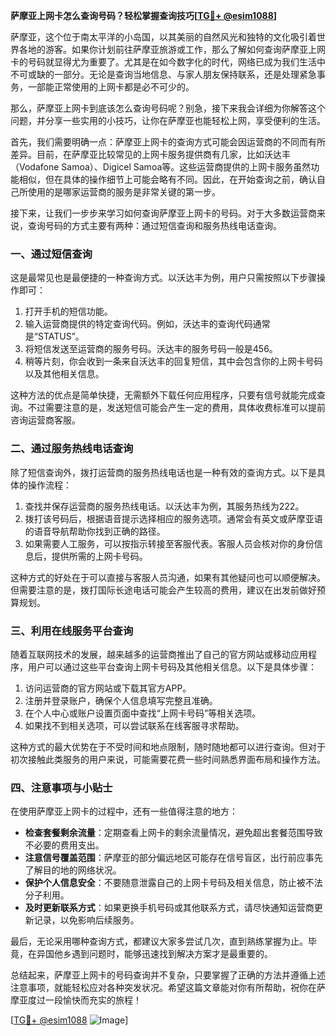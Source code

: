 **萨摩亚上网卡怎么查询号码？轻松掌握查询技巧[[TG💪+ @esim1088](https://t.me/s/esim1088)]**

萨摩亚，这个位于南太平洋的小岛国，以其美丽的自然风光和独特的文化吸引着世界各地的游客。如果你计划前往萨摩亚旅游或工作，那么了解如何查询萨摩亚上网卡的号码就显得尤为重要了。尤其是在如今数字化的时代，网络已成为我们生活中不可或缺的一部分。无论是查询当地信息、与家人朋友保持联系，还是处理紧急事务，一部能正常使用的上网卡都是必不可少的。

那么，萨摩亚上网卡到底该怎么查询号码呢？别急，接下来我会详细为你解答这个问题，并分享一些实用的小技巧，让你在萨摩亚也能轻松上网，享受便利的生活。

首先，我们需要明确一点：萨摩亚上网卡的查询方式可能会因运营商的不同而有所差异。目前，在萨摩亚比较常见的上网卡服务提供商有几家，比如沃达丰（Vodafone Samoa）、Digicel Samoa等。这些运营商提供的上网卡服务虽然功能相似，但在具体的操作细节上可能会略有不同。因此，在开始查询之前，确认自己所使用的是哪家运营商的服务是非常关键的第一步。

接下来，让我们一步步来学习如何查询萨摩亚上网卡的号码。对于大多数运营商来说，查询号码的方式主要有两种：通过短信查询和服务热线电话查询。

### 一、通过短信查询

这是最常见也是最便捷的一种查询方式。以沃达丰为例，用户只需按照以下步骤操作即可：

1. 打开手机的短信功能。
2. 输入运营商提供的特定查询代码。例如，沃达丰的查询代码通常是“STATUS”。
3. 将短信发送至运营商的服务号码。沃达丰的服务号码一般是456。
4. 稍等片刻，你会收到一条来自沃达丰的回复短信，其中会包含你的上网卡号码以及其他相关信息。

这种方法的优点是简单快捷，无需额外下载任何应用程序，只要有信号就能完成查询。不过需要注意的是，发送短信可能会产生一定的费用，具体收费标准可以提前咨询运营商客服。

### 二、通过服务热线电话查询

除了短信查询外，拨打运营商的服务热线电话也是一种有效的查询方式。以下是具体的操作流程：

1. 查找并保存运营商的服务热线电话。以沃达丰为例，其服务热线为222。
2. 拨打该号码后，根据语音提示选择相应的服务选项。通常会有英文或萨摩亚语的语音导航帮助你找到正确的路径。
3. 如果需要人工服务，可以按指示转接至客服代表。客服人员会核对你的身份信息后，提供所需的上网卡号码。

这种方式的好处在于可以直接与客服人员沟通，如果有其他疑问也可以顺便解决。但需要注意的是，拨打国际长途电话可能会产生较高的费用，建议在出发前做好预算规划。

### 三、利用在线服务平台查询

随着互联网技术的发展，越来越多的运营商推出了自己的官方网站或移动应用程序，用户可以通过这些平台查询上网卡号码及其他相关信息。以下是具体步骤：

1. 访问运营商的官方网站或下载其官方APP。
2. 注册并登录账户，确保个人信息填写完整且准确。
3. 在个人中心或账户设置页面中查找“上网卡号码”等相关选项。
4. 如果找不到相关选项，可以尝试联系在线客服寻求帮助。

这种方式的最大优势在于不受时间和地点限制，随时随地都可以进行查询。但对于初次接触此类服务的用户来说，可能需要花费一些时间熟悉界面布局和操作方法。

### 四、注意事项与小贴士

在使用萨摩亚上网卡的过程中，还有一些值得注意的地方：

- **检查套餐剩余流量**：定期查看上网卡的剩余流量情况，避免超出套餐范围导致不必要的费用支出。
- **注意信号覆盖范围**：萨摩亚的部分偏远地区可能存在信号盲区，出行前应事先了解目的地的网络状况。
- **保护个人信息安全**：不要随意泄露自己的上网卡号码及相关信息，防止被不法分子利用。
- **及时更新联系方式**：如果更换手机号码或其他联系方式，请尽快通知运营商更新记录，以免影响后续服务。

最后，无论采用哪种查询方式，都建议大家多尝试几次，直到熟练掌握为止。毕竟，在异国他乡遇到问题时，能够迅速找到解决方案才是最重要的。

总结起来，萨摩亚上网卡的号码查询并不复杂，只要掌握了正确的方法并遵循上述注意事项，就能轻松应对各种突发状况。希望这篇文章能对你有所帮助，祝你在萨摩亚度过一段愉快而充实的旅程！

[[TG💪+ @esim1088](https://t.me/s/esim1088) ![Image](https://i.postimg.cc/4NQfJmqS/Snipaste-2025-05-13-00-14-12.png)]